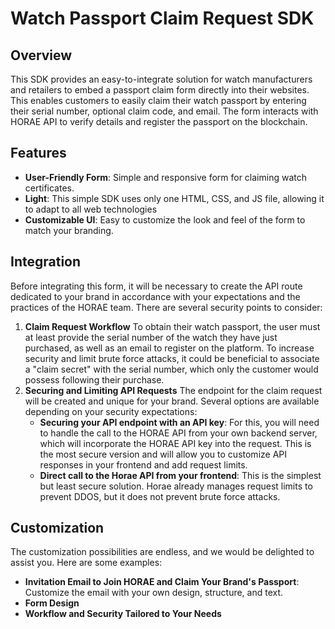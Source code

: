 # Watch Passport Claim Request SDK

## Overview
This SDK provides an easy-to-integrate solution for watch manufacturers and retailers to embed a passport claim form directly into their websites. This enables customers to easily claim their watch passport by entering their serial number, optional claim code, and email. The form interacts with HORAE API to verify details and register the passport on the blockchain.

## Features
- **User-Friendly Form**: Simple and responsive form for claiming watch certificates.
- **Light**: This simple SDK uses only one HTML, CSS, and JS file, allowing it to adapt to all web technologies
- **Customizable UI**: Easy to customize the look and feel of the form to match your branding.

## Integration  
Before integrating this form, it will be necessary to create the API route dedicated to your brand in accordance with your expectations and the practices of the HORAE team. There are several security points to consider:  
1. **Claim Request Workflow**
   To obtain their watch passport, the user must at least provide the serial number of the watch they have just purchased, as well as an email to register on the platform. To increase security and limit brute force attacks, it could be beneficial to associate a "claim secret" with the serial number, which only the customer would possess following their purchase.  
2. **Securing and Limiting API Requests**
   The endpoint for the claim request will be created and unique for your brand. Several options are available depending on your security expectations:
   - **Securing your API endpoint with an API key**: For this, you will need to handle the call to the HORAE API from your own backend server, which will incorporate the HORAE API key into the request. This is the most secure version and will allow you to customize API responses in your frontend and add request limits.
   - **Direct call to the Horae API from your frontend**: This is the simplest but least secure solution. Horae already manages request limits to prevent DDOS, but it does not prevent brute force attacks.

## Customization

The customization possibilities are endless, and we would be delighted to assist you. Here are some examples:  
- **Invitation Email to Join HORAE and Claim Your Brand's Passport**: Customize the email with your own design, structure, and text.
- **Form Design**
- **Workflow and Security Tailored to Your Needs**

